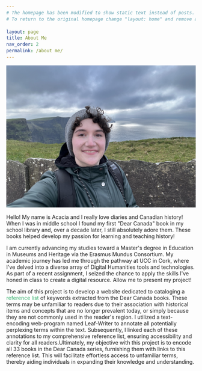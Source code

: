 ```yaml
---
# The homepage has been modified to show static text instead of posts.
# To return to the original homepage change "layout: home" and remove all other content.

layout: page
title: About Me
nav_order: 2
permalink: /about me/
---
```

<style>
 a:link {
  color: mediumSeaGreen;
  background-color: transparent;
  text-decoration: none;
}
  a:visited {
  color: darkSeaGreen;
  background-color: transparent;
  text-decoration: none;
}
a:hover {
  color: darkSeaGreen;
  background-color: transparent;
  text-decoration: underline;
}
a:active {
  color: red;
  background-color: transparent;
  text-decoration: underline;
}
</style> 
<img src="/images/dcp profile photo.jpeg">

Hello! My name is Acacia and I really love diaries and Canadian history! When I was in middle school I found my first "Dear Canada" book in my school library and, over a decade later, I still absolutely adore them. These books helped develop my passion for learning and teaching history! 

I am currently advancing my studies toward a Master's degree in Education in Museums and Heritage via the Erasmus Mundus Consortium. My academic journey has led me through the pathway at UCC in Cork, where I've delved into a diverse array of Digital Humanities tools and technologies. As part of a recent assignment, I seized the chance to apply the skills I've honed in class to create a digital resource. Allow me to present my project!

The aim of this project is to develop a website dedicated to cataloging a <a href="https://likethetree.github.io/reference/">reference list</a> of keywords extracted from the Dear Canada books. These terms may be unfamiliar to readers due to their association with historical items and concepts that are no longer prevalent today, or simply because they are not commonly used in the reader's region. I utilized a text-encoding web-program named Leaf-Writer to annotate all potentially perplexing terms within the text. Subsequently, I linked each of these annotations to my comprehensive reference list, ensuring accessibility and clarity for all readers.Ultimately, my objective with this project is to encode all 33 books in the Dear Canada series, furnishing them with links to this reference list. This will facilitate effortless access to unfamiliar terms, thereby aiding individuals in expanding their knowledge and understanding.
